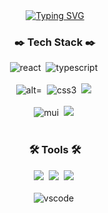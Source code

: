 <div align="center">
 <a href="https://git.io/typing-svg"><img src="https://readme-typing-svg.demolab.com?font=Fira+Code&weight=480&size=22&pause=1000&color=F79B22&repeat=true&width=445&lines=Welcome+to+Eunyeong's+Github." alt="Typing SVG" /></a>
</div>


<h3 align="center">✒️ Tech Stack ✒️</h3>
<div align="center">
  <img src="https://img.shields.io/badge/react-20232a.svg?style=for-the-badge&logo=react&logoColor=61DAFB" alt="react"/>&nbsp
   <img src="https://img.shields.io/badge/typescript-007ACC.svg?style=for-the-badge&logo=typescript&logoColor=white" alt="typescript"/>&nbsp
</div>

<br />

<div align="center">
  <img src="https://img.shields.io/badge/html5-E34F26.svg?style=for-the-badge&logo=html5&logoColor=white" alt="alt="html5"/>&nbsp
  <img src="https://img.shields.io/badge/css3-%231572B6.svg?style=for-the-badge&logo=css3&logoColor=white" alt="css3" />&nbsp
  <img src="https://img.shields.io/badge/javascript-F7DF1E.svg?style=for-the-badge&logo=javascript&logoColor=20232a" />&nbsp
</div>

<br />

<div align="center">
  <img src="https://img.shields.io/badge/mui-007FFF?style=for-the-badge&logo=mui&logoColor=white" alt="mui" />&nbsp
  <img src="https://img.shields.io/badge/styled--components-DB7093?style=for-the-badge&logo=styled-components&logoColor=ffd35b" />&nbsp
</div>


<br />

<h3 align="center">🛠️ Tools 🛠️</h3>
<div align="center">
  <img src="https://img.shields.io/badge/git-F05033.svg?style=for-the-badge&logo=git&logoColor=white" />&nbsp
  <img src="https://img.shields.io/badge/github-181717.svg?style=for-the-badge&logo=github&logoColor=white" />&nbsp
  <img src="https://img.shields.io/badge/Notion-F3F3F3.svg?style=for-the-badge&logo=notion&logoColor=black" />&nbsp
</div>

<br />

<div align="center">
  <img src="https://img.shields.io/badge/Visual Studio Code-007ACC?style=for-the-badge&logo=Visual Studio Code&logoColor=white" alt="vscode"/>&nbsp
</div>


<!--
**jjangeunyeong/jjangeunyeong** is a ✨ _special_ ✨ repository because its `README.md` (this file) appears on your GitHub profile.

![Top Langs](https://github-readme-stats.vercel.app/api/top-langs/?username=jjangeunyeong)

Here are some ideas to get you started:

- 🔭 I’m currently working on ...
- 🌱 I’m currently learning ...
- 👯 I’m looking to collaborate on ...
- 🤔 I’m looking for help with ...
- 💬 Ask me about ...
- 📫 How to reach me: ...
- 😄 Pronouns: ...
- ⚡ Fun fact: ...
-->
